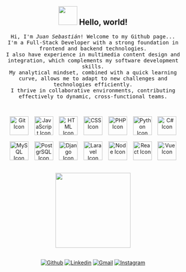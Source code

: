 <div align="center">

## <img src="https://raw.githubusercontent.com/alexnaiman/alexnaiman/master/resources/welcomeglitch.gif" width="50px" /> Hello, world!

<p>
  <samp>
    Hi, I'm <em>Juan Sebastián</em>! Welcome to my Github page...
    <br/> I'm a Full-Stack Developer with a strong foundation in frontend and backend technologies.
    <br/> I also have experience in multimedia content design and integration, which complements my software development skills.
    <br/> My analytical mindset, combined with a quick learning curve, allows me to adapt to new challenges and technologies efficiently.
    <br/> I thrive in collaborative environments, contributing effectively to dynamic, cross-functional teams.
  </samp>
</p>

<br/>

<p>
	<img height="50" src="https://img.icons8.com/?size=100&id=20906&format=png&color=000000" alt="Git Icon"> &nbsp;&nbsp;
	<img height="50" src="https://img.icons8.com/?size=100&id=PXTY4q2Sq2lG&format=png&color=000000" alt="JavaScript Icon"> &nbsp;&nbsp;
	<img height="50" src="https://img.icons8.com/?size=100&id=v8RpPQUwv0N8&format=png&color=000000" alt="HTML Icon"> &nbsp;&nbsp;
	<img height="50" src="https://img.icons8.com/?size=100&id=7gdY5qNXaKC0&format=png&color=000000" alt="CSS Icon"> &nbsp;&nbsp;
	<img height="50" src="https://img.icons8.com/?size=100&id=anECpXcEIboQ&format=png&color=000000" alt="PHP Icon"> &nbsp;&nbsp;
	<img height="50" src="https://img.icons8.com/?size=100&id=13441&format=png&color=000000" alt="Python Icon"> &nbsp;&nbsp;
	<img height="50" src="https://static-00.iconduck.com/assets.00/c-sharp-c-icon-1822x2048-wuf3ijab.png" alt="C# Icon">
</p>

<p>
	<img height="50" src="https://img.icons8.com/?size=100&id=9nLaR5KFGjN0&format=png&color=000000" alt="MySQL Icon"> &nbsp;&nbsp;
	<img height="50" src="https://img.icons8.com/?size=100&id=38561&format=png&color=000000" alt="PostgrSQL Icon"> &nbsp;&nbsp;
	<img height="50" src="https://img.icons8.com/?size=100&id=qV-JzWYl9dzP&format=png&color=000000" alt="Django Icon"> &nbsp;&nbsp;
	<img height="50" src="https://upload.wikimedia.org/wikipedia/commons/thumb/9/9a/Laravel.svg/1200px-Laravel.svg.png" alt="Laravel Icon"> &nbsp;&nbsp;
	<img height="50" src="https://img.icons8.com/?size=100&id=54087&format=png&color=000000" alt="Node Icon"> &nbsp;&nbsp;
	<img height="50" src="https://upload.wikimedia.org/wikipedia/commons/thumb/4/47/React.svg/375px-React.svg.png" alt="React Icon"> &nbsp;&nbsp;
	<img height="50" src="https://img.icons8.com/?size=100&id=BUnExfsRs3CW&format=png&color=000000" alt="Vue Icon">
</p>

<br/>
</div>
<div align="center">

<img src='https://user-images.githubusercontent.com/5713670/87202985-820dcb80-c2b6-11ea-9f56-7ec461c497c3.gif' width='200'>

<br/>
<br/>

[![Github](https://img.shields.io/badge/-Github-000?style=flat&logo=Github&logoColor=white)](https://github.com/Juansebt)
[![Linkedin](https://img.shields.io/badge/-LinkedIn-blue?style=flat&logo=Linkedin&logoColor=white)](https://www.linkedin.com/in/juan-sebastian-laguna-yara/)
[![Gmail](https://img.shields.io/badge/-Gmail-c14438?style=flat&logo=Gmail&logoColor=white)](mailto:juansebt.0610@gmail.com)
[![Instagram](https://img.shields.io/badge/-Instagram-E4405F?style=flat&logo=Instagram&logoColor=white)](https://instagram.com/juanse_ly)

</div>

